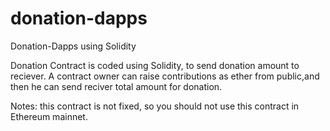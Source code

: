 # donation-dapps
Donation-Dapps using Solidity

Donation Contract is coded using Solidity, to send donation amount to reciever.
A contract owner can raise contributions as ether from public,and then he can send reciver total amount for donation.

Notes: this contract is not fixed, so you should not use this contract in Ethereum mainnet.
